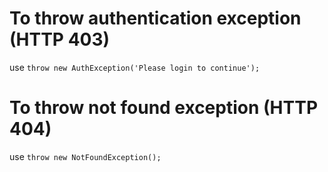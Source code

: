# To throw authentication exception (HTTP 403)

use `throw new AuthException('Please login to continue');`

# To throw not found exception (HTTP 404)

use `throw new NotFoundException();`